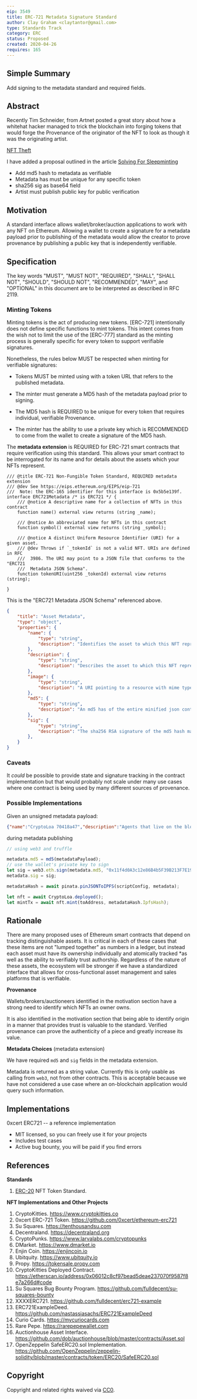 ```yaml
---
eip: 3549
title: ERC-721 Metadata Signature Standard
author: Clay Graham <claytantor@gmail.com>
type: Standards Track
category: ERC
status: Proposed
created: 2020-04-26
requires: 165
---
```


## Simple Summary
Add signing to the metadata standard and required fields.

## Abstract

Recently Tim Schneider, from Artnet posted a great story about how a whitehat hacker managed to trick the blockchain into forging tokens that would forge the Provenance of the originator of the NFT to look as though it was the originating artist.

[NFT Theft](https://news.artnet.com/opinion/sleepminting-nftheft-monsieur-personne-1960744)

I have added a proposal outlined in the article [Solving For Sleepminting](https://claytantor.wordpress.com/2021/04/22/solving-for-sleepminting/)

* Add md5 hash to metadata as verifiable
* Metadata has must be unique for any specific token
* sha256 sig as base64 field 
* Artist must publish public key for public verification

## Motivation

A standard interface allows wallet/broker/auction applications to work with any NFT on Ethereum. Allowing a wallet to create a signature for a metadata payload prior to publishing of the metadata would allow the creator to prove provenance by publishing a public key that is independently verifiable.

## Specification

The key words "MUST", "MUST NOT", "REQUIRED", "SHALL", "SHALL NOT", "SHOULD", "SHOULD NOT", "RECOMMENDED", "MAY", and "OPTIONAL" in this document are to be interpreted as described in RFC 2119.


### **Minting Tokens**

Minting tokens is the act of producing new tokens.
[ERC-721] intentionally does not define specific functions to mint tokens.
This intent comes from the wish not to limit the use of the [ERC-777] standard
as the minting process is generally specific for every token to support verifiable 
signatures.

Nonetheless, the rules below MUST be respected when minting for verifiable signatures:

* Tokens MUST be minted using with a token URL that refers to the published metadata.

* The minter must generate a MD5 hash of the metadata payload prior to signing.

* The MD5 hash is REQUIRED to be unique for every token that requires individual, verifiable Provenance.

* The minter has the ability to use a private key which is RECOMMENDED to come from the wallet to create a signature of the MD5 hash.


The **metadata extension** is REQUIRED for ERC-721 smart contracts that require verification using this standard. This allows your smart contract to be interrogated for its name and for details about the assets which your NFTs represent.

```solidity
/// @title ERC-721 Non-Fungible Token Standard, REQUIRED metadata extension
/// @dev See https://eips.ethereum.org/EIPS/eip-721
///  Note: the ERC-165 identifier for this interface is 0x5b5e139f.
interface ERC721Metadata /* is ERC721 */ {
    /// @notice A descriptive name for a collection of NFTs in this contract
    function name() external view returns (string _name);

    /// @notice An abbreviated name for NFTs in this contract
    function symbol() external view returns (string _symbol);

    /// @notice A distinct Uniform Resource Identifier (URI) for a given asset.
    /// @dev Throws if `_tokenId` is not a valid NFT. URIs are defined in RFC
    ///  3986. The URI may point to a JSON file that conforms to the "ERC721
    ///  Metadata JSON Schema".
    function tokenURI(uint256 _tokenId) external view returns (string);

}
```

This is the "ERC721 Metadata JSON Schema" referenced above.

```json
{
    "title": "Asset Metadata",
    "type": "object",
    "properties": {
        "name": {
            "type": "string",
            "description": "Identifies the asset to which this NFT represents"
        },
        "description": {
            "type": "string",
            "description": "Describes the asset to which this NFT represents"
        },
        "image": {
            "type": "string",
            "description": "A URI pointing to a resource with mime type image/* representing the asset to which this NFT represents. Consider making any images at a width between 320 and 1080 pixels and aspect ratio between 1.91:1 and 4:5 inclusive."
        },
        "md5": {
            "type": "string",
            "description": "An md5 has of the entire minified json contents of the metadata (minus the m5 and signature fields) this has must be unique from all other tokens under the contract"
        },
        "sig": {
            "type": "string",
            "description": "The sha256 RSA signature of the md5 hash made at time of minting. Requires published public key."
        },      
    }
}
```

### Caveats
It *could* be possible to provide state and signature tracking in the contract implementation but that would probably not scale under many use cases where one contract is being used by many different sources of provenance.

### Possible Implementations

Given an unsigned metadata payload:

```json
{"name":"CryptoLoa 70418a47","description":"Agents that live on the blockchain.","external_url":"http://cryptoloa.com/nfts/2","image":"ipfs://QmQEdpKHxit5zvUpXtVcs5EVha241CTYRhrdp6qSRcuMGL","attributes":[{"display_type":"number","trait_type":"Generation","value":3}],"model":"ipfs://QmUpF2He1Df2kJYq3kUX9mTrvYd9Gmw9yBeTP13BJdR2S1"}
```

during metadata publishing

```javascript 
// using web3 and truffle

metadata.md5 = md5(metadataPayload);
// use the wallet's private key to sign
let sig = web3.eth.sign(metadata.md5, "0x11f4d0A3c12e86B4b5F39B213F7E19D048276DAe")
metadata.sig = sig;

metadataHash = await pinata.pinJSONToIPFS(scriptConfig, metadata);

let nft = await CryptoLoa.deployed();
let mintTx = await nft.mint(toAddress, metadataHash.IpfsHash); 

```

## Rationale

There are many proposed uses of Ethereum smart contracts that depend on tracking distinguishable assets. It is critical in each of these cases that these items are not "lumped together" as numbers in a ledger, but instead each asset must have its ownership individually and atomically tracked *as well as the ability to verifiably trust authorship. Regardless of the nature of these assets, the ecosystem will be stronger if we have a standardized interface that allows for cross-functional asset management and sales platforms that is verifiable.


**Provenance**

Wallets/brokers/auctioneers identified in the motivation section have a strong need to identify which NFTs an owner owns.

It is also identified in the motivation section that being able to identify origin in a manner that provides trust is valuable to the standard. Verified provenance can prove the authenticity of a piece and greatly increase its value.


**Metadata Choices** (metadata extension)

We have required `md5` and `sig` fields in the metadata extension.

Metadata is returned as a string value. Currently this is only usable as calling from `web3`, not from other contracts. This is acceptable because we have not considered a use case where an on-blockchain application would query such information.



## Implementations

0xcert ERC721 -- a reference implementation

- MIT licensed, so you can freely use it for your projects
- Includes test cases
- Active bug bounty, you will be paid if you find errors



## References

**Standards**

1. [ERC-20](./eip-721.md) NFT Token Standard.


**NFT Implementations and Other Projects**

1. CryptoKitties. https://www.cryptokitties.co
1. 0xcert ERC-721 Token. https://github.com/0xcert/ethereum-erc721
1. Su Squares. https://tenthousandsu.com
1. Decentraland. https://decentraland.org
1. CryptoPunks. https://www.larvalabs.com/cryptopunks
1. DMarket. https://www.dmarket.io
1. Enjin Coin. https://enjincoin.io
1. Ubitquity. https://www.ubitquity.io
1. Propy. https://tokensale.propy.com
1. CryptoKitties Deployed Contract. https://etherscan.io/address/0x06012c8cf97bead5deae237070f9587f8e7a266d#code
1. Su Squares Bug Bounty Program. https://github.com/fulldecent/su-squares-bounty
1. XXXXERC721. https://github.com/fulldecent/erc721-example
1. ERC721ExampleDeed. https://github.com/nastassiasachs/ERC721ExampleDeed
1. Curio Cards. https://mycuriocards.com
1. Rare Pepe. https://rarepepewallet.com
1. Auctionhouse Asset Interface. https://github.com/dob/auctionhouse/blob/master/contracts/Asset.sol
1. OpenZeppelin SafeERC20.sol Implementation. https://github.com/OpenZeppelin/zeppelin-solidity/blob/master/contracts/token/ERC20/SafeERC20.sol

## Copyright

Copyright and related rights waived via [CC0](https://creativecommons.org/publicdomain/zero/1.0/).
